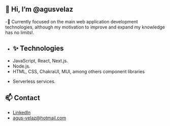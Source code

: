 ## 👋 Hi, I’m @agusvelaz

-👀 Currently focused on the main web application development technologies, although my motivation to improve and expand my knowledge has no limits!.

- ## ✨ Technologies 
- JavaScript, React, Next.js.
- Node.js.
- HTML, CSS, ChakraUI, MUI, among others component libraries
<!-- - Relational (PostgreSQL) and non-relational databases (MongoDB) -->
- Serverless services.

## 📫 Contact
- [LinkedIn](https://www.linkedin.com/in/agusvelaz/)
- agus-velaz@hotmail.com

